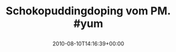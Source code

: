 ---
retweeted: false
source: <a href="http://termtter.org/" rel="nofollow">Termtter</a>
entities:
  hashtags:
  - text: yum
    indices:
    - '28'
    - '32'
  symbols: []
  user_mentions: []
  urls: []
display_text_range:
- '0'
- '32'
favorite_count: '0'
id_str: '20797871537'
truncated: false
retweet_count: '0'
id: '20797871537'
created_at: Tue Aug 10 14:16:39 +0000 2010
favorited: false
full_text: 'Schokopuddingdoping vom PM. #yum'
lang: en
tags:
- yum
- pesos/twitter
date: '2010-08-10T14:16:39+00:00'
src: https://twitter.com/bascht/status/20797871537
original_url: https://twitter.com/bascht/status/20797871537
type: twitter_tweet
text: 'Schokopuddingdoping vom PM. #yum'
title: 'Schokopuddingdoping vom PM. #yum

  '

---